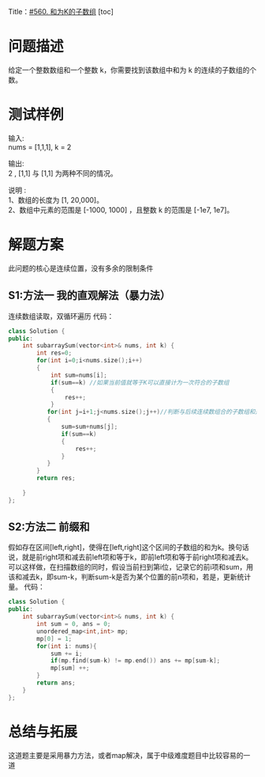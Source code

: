 Title：[#560. 和为K的子数组](https://leetcode-cn.com/problems/subarray-sum-equals-k/)
[toc]
# 问题描述
给定一个整数数组和一个整数 k，你需要找到该数组中和为 k 的连续的子数组的个数。

# 测试样例
输入:  
nums = [1,1,1], k = 2

输出:  
2 , [1,1] 与 [1,1] 为两种不同的情况。  
  
说明 :  
1、数组的长度为 [1, 20,000]。  
2、数组中元素的范围是 [-1000, 1000] ，且整数 k 的范围是 [-1e7, 1e7]。
# 解题方案
此问题的核心是连续位置，没有多余的限制条件 
## S1:方法一 我的直观解法（暴力法）
连续数组读取，双循环遍历
代码：
```C++
class Solution {
public:
    int subarraySum(vector<int>& nums, int k) {
        int res=0;
        for(int i=0;i<nums.size();i++)
        {
            int sum=nums[i];
            if(sum==k) //如果当前值就等于K可以直接计为一次符合的子数组
            {
                res++;
            }
           for(int j=i+1;j<nums.size();j++)//判断与后续连续数组合的子数组和是否等于K
           {
               sum=sum+nums[j];
               if(sum==k)
               {
                   res++;
               }
           } 
        }
        return res;
        
    }
};

```

## S2:方法二 前缀和
假如存在区间[left,right]，使得在[left,right]这个区间的子数组的和为k。换句话说，就是前right项和减去前left项和等于k，即前left项和等于前right项和减去k。
可以这样做，在扫描数组的同时，假设当前扫到第i位，记录它的前i项和sum，用该和减去k，即sum-k，判断sum-k是否为某个位置的前n项和，若是，更新统计量。
代码：
```C++
class Solution {
public:
    int subarraySum(vector<int>& nums, int k) {
        int sum = 0, ans = 0;
        unordered_map<int,int> mp;
        mp[0] = 1;
        for(int i: nums){
            sum += i;
            if(mp.find(sum-k) != mp.end()) ans += mp[sum-k];
            mp[sum] ++;
        }
        return ans;
    }
};
```

# 总结与拓展
这道题主要是采用暴力方法，或者map解决，属于中级难度题目中比较容易的一道